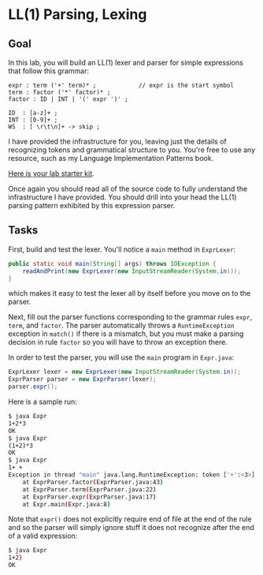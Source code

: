 # LL(1) Parsing, Lexing

## Goal

In this lab, you will build an LL(1) lexer and parser for simple expressions that follow this grammar:

```
expr : term ('+' term)* ;            // expr is the start symbol
term : factor ('*' factor)* ;
factor : ID | INT | '(' expr ')' ;

ID  : [a-z]+ ;
INT : [0-9]+ ;
WS  : [ \r\t\n]+ -> skip ;
```

I have provided the infrastructure for you, leaving just the details of recognizing tokens and grammatical structure to you. You're free to use any resource, such as my Language Implementation Patterns book.

[Here is your lab starter kit](https://github.com/parrt/cs652/tree/master/labs/code/LL1/src).

Once again you should read all of the source code to fully understand the infrastructure I have provided. You should drill into your head the LL(1) parsing pattern exhibited by this expression parser.

## Tasks

First, build and test the lexer. You'll notice a `main` method in `ExprLexer`:

```java
public static void main(String[] args) throws IOException {
    readAndPrint(new ExprLexer(new InputStreamReader(System.in)));
}
```

which makes it easy to test the lexer all by itself before you move on to the parser.

Next, fill out the parser functions corresponding to the grammar rules `expr`, `term`, and `factor`. The parser automatically throws a `RuntimeException` exception in `match()` if there is a mismatch, but you must make a parsing decision in rule `factor` so you will have to throw an exception there.

In order to test the parser, you will use the `main` program in `Expr.java`:

```java
ExprLexer lexer = new ExprLexer(new InputStreamReader(System.in));
ExprParser parser = new ExprParser(lexer);
parser.expr();
```

Here is a sample run:

```bash
$ java Expr
1+2*3
OK
$ java Expr
(1+2)*3
OK
$ java Expr
1+ +
Exception in thread "main" java.lang.RuntimeException: token ['+':<3>] is not a valid expression element
	at ExprParser.factor(ExprParser.java:43)
	at ExprParser.term(ExprParser.java:22)
	at ExprParser.expr(ExprParser.java:17)
	at Expr.main(Expr.java:8)
```

Note that `expr()` does not explicitly require end of file at the end of the rule and so the parser will simply ignore stuff it does not recognize after the end of a valid expression:

```bash
$ java Expr
1+2)
OK
```
